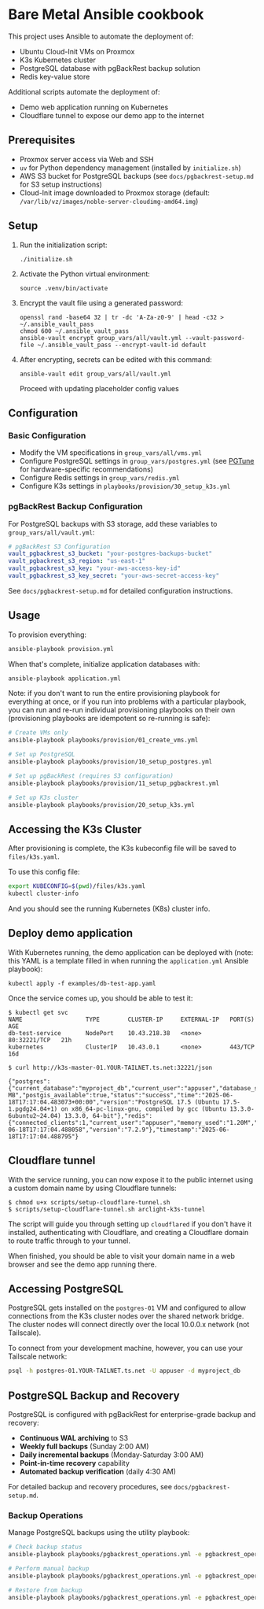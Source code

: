 # Bare Metal Ansible cookbook

This project uses Ansible to automate the deployment of:
- Ubuntu Cloud-Init VMs on Proxmox
- K3s Kubernetes cluster
- PostgreSQL database with pgBackRest backup solution
- Redis key-value store

Additional scripts automate the deployment of:
- Demo web application running on Kubernetes
- Cloudflare tunnel to expose our demo app to the internet

## Prerequisites

- Proxmox server access via Web and SSH
- `uv` for Python dependency management (installed by `initialize.sh`)
- AWS S3 bucket for PostgreSQL backups (see `docs/pgbackrest-setup.md` for S3 setup instructions)
- Cloud-Init image downloaded to Proxmox storage (default: `/var/lib/vz/images/noble-server-cloudimg-amd64.img`)

## Setup

1. Run the initialization script:
   ```
   ./initialize.sh
   ```

2. Activate the Python virtual environment:
   ```
   source .venv/bin/activate
   ```

3. Encrypt the vault file using a generated password:
   ```
   openssl rand -base64 32 | tr -dc 'A-Za-z0-9' | head -c32 > ~/.ansible_vault_pass
   chmod 600 ~/.ansible_vault_pass
   ansible-vault encrypt group_vars/all/vault.yml --vault-password-file ~/.ansible_vault_pass --encrypt-vault-id default
   ```

4. After encrypting, secrets can be edited with this command:
   ```
   ansible-vault edit group_vars/all/vault.yml
   ```
   Proceed with updating placeholder config values

## Configuration

### Basic Configuration
- Modify the VM specifications in `group_vars/all/vms.yml`
- Configure PostgreSQL settings in `group_vars/postgres.yml` (see [PGTune] for hardware-specific recommendations)
- Configure Redis settings in `group_vars/redis.yml`
- Configure K3s settings in `playbooks/provision/30_setup_k3s.yml`

[PGTune]: https://pgtune.leopard.in.ua/

### pgBackRest Backup Configuration
For PostgreSQL backups with S3 storage, add these variables to `group_vars/all/vault.yml`:

```yaml
# pgBackRest S3 Configuration
vault_pgbackrest_s3_bucket: "your-postgres-backups-bucket"
vault_pgbackrest_s3_region: "us-east-1"
vault_pgbackrest_s3_key: "your-aws-access-key-id"
vault_pgbackrest_s3_key_secret: "your-aws-secret-access-key"
```

See `docs/pgbackrest-setup.md` for detailed configuration instructions.

## Usage

To provision everything:

```bash
ansible-playbook provision.yml
```

When that's complete, initialize application databases with:

```bash
ansible-playbook application.yml
```

Note: if you don't want to run the entire provisioning playbook for everything at once, or if you run into problems with a particular playbook, you can run and re-run individual provisioning playbooks on their own (provisioning playbooks are idempotent so re-running is safe):

```bash
# Create VMs only
ansible-playbook playbooks/provision/01_create_vms.yml

# Set up PostgreSQL
ansible-playbook playbooks/provision/10_setup_postgres.yml

# Set up pgBackRest (requires S3 configuration)
ansible-playbook playbooks/provision/11_setup_pgbackrest.yml

# Set up K3s cluster
ansible-playbook playbooks/provision/20_setup_k3s.yml
```

## Accessing the K3s Cluster

After provisioning is complete, the K3s kubeconfig file will be saved to `files/k3s.yaml`.

To use this config file:

```bash
export KUBECONFIG=$(pwd)/files/k3s.yaml
kubectl cluster-info
```

And you should see the running Kubernetes (K8s) cluster info.

## Deploy demo application

With Kubernetes running, the demo application can be deployed with (note: this YAML is a template filled in when running the `application.yml` Ansible playbook):

```
kubectl apply -f examples/db-test-app.yaml
```

Once the service comes up, you should be able to test it:

```
$ kubectl get svc
NAME                  TYPE        CLUSTER-IP     EXTERNAL-IP   PORT(S)        AGE
db-test-service       NodePort    10.43.218.38   <none>        80:32221/TCP   21h
kubernetes            ClusterIP   10.43.0.1      <none>        443/TCP        16d

$ curl http://k3s-master-01.YOUR-TAILNET.ts.net:32221/json

{"postgres":{"current_database":"myproject_db","current_user":"appuser","database_size":"15 MB","postgis_available":true,"status":"success","time":"2025-06-18T17:17:04.483073+00:00","version":"PostgreSQL 17.5 (Ubuntu 17.5-1.pgdg24.04+1) on x86_64-pc-linux-gnu, compiled by gcc (Ubuntu 13.3.0-6ubuntu2~24.04) 13.3.0, 64-bit"},"redis":{"connected_clients":1,"current_user":"appuser","memory_used":"1.20M","status":"success","test_key":"db_test:20250618_171704","test_value":"2025-06-18T17:17:04.488058","version":"7.2.9"},"timestamp":"2025-06-18T17:17:04.488795"}
```

## Cloudflare tunnel

With the service running, you can now expose it to the public internet using a custom domain name by using Cloudflare tunnels:

```
$ chmod u+x scripts/setup-cloudflare-tunnel.sh
$ scripts/setup-cloudflare-tunnel.sh arclight-k3s-tunnel
```

The script will guide you through setting up `cloudflared` if you don't have it installed, authenticating with Cloudflare, and creating a Cloudflare domain to route traffic through to your tunnel.

When finished, you should be able to visit your domain name in a web browser and see the demo app running there.

## Accessing PostgreSQL

PostgreSQL gets installed on the `postgres-01` VM and configured to allow connections from the K3s cluster nodes over the shared network bridge. The cluster nodes will connect directly over the local 10.0.0.x network (not Tailscale).

To connect from your development machine, however, you can use your Tailscale network:

```bash
psql -h postgres-01.YOUR-TAILNET.ts.net -U appuser -d myproject_db
```

## PostgreSQL Backup and Recovery

PostgreSQL is configured with pgBackRest for enterprise-grade backup and recovery:

- **Continuous WAL archiving** to S3
- **Weekly full backups** (Sunday 2:00 AM)
- **Daily incremental backups** (Monday-Saturday 3:00 AM)
- **Point-in-time recovery** capability
- **Automated backup verification** (daily 4:30 AM)

For detailed backup and recovery procedures, see `docs/pgbackrest-setup.md`.

### Backup Operations

Manage PostgreSQL backups using the utility playbook:

```bash
# Check backup status
ansible-playbook playbooks/pgbackrest_operations.yml -e pgbackrest_operation=info

# Perform manual backup
ansible-playbook playbooks/pgbackrest_operations.yml -e pgbackrest_operation=backup -e pgbackrest_backup_type=full

# Restore from backup
ansible-playbook playbooks/pgbackrest_operations.yml -e pgbackrest_operation=restore
```
